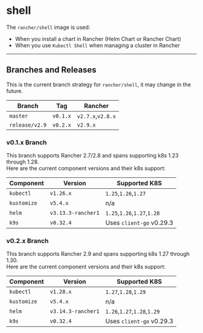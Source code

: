 # shell

The `rancher/shell` image is used:

- When you install a chart in Rancher (Helm Chart or Rancher Chart)
- When you use `Kubectl Shell` when managing a cluster in Rancher

---
## Branches and Releases
This is the current branch strategy for `rancher/shell`, it may change in the future.

| Branch         | Tag      | Rancher           |
|----------------|----------|-------------------|
| `master`       | `v0.1.x` | `v2.7.x`,`v2.8.x` |
| `release/v2.9` | `v0.2.x` | `v2.9.x`          |

### v0.1.x Branch
This branch supports Rancher 2.7/2.8 and spans supporting k8s 1.23 through 1.28.  
Here are the current component versions and their k8s support:

| Component   | Version | Supported K8S               |
|-------------|---------|-----------------------------|
| `kubectl`   |`v1.26.x`| `1.25`,`1.26`,`1.27`        |
| `kustomize` |`v5.4.x` |             n/a            |
| `helm`      |`v3.13.3-rancher1`| `1.25`,`1.26`,`1.27`,`1.28` |
| `k9s`       |`v0.32.4`| Uses `client-go` v0.29.3           |

### v0.2.x Branch
This branch supports Rancher 2.9 and spans supporting k8s 1.27 through 1.30.  
Here are the current component versions and their k8s support:

| Component   | Version            | Supported K8S              |
|-------------|--------------------|----------------------------|
| `kubectl`   | `v1.28.x`          | `1.27`,`1.28`,`1.29`       |
| `kustomize` | `v5.4.x`           |             n/a            |
| `helm`      | `v3.14.3-rancher1` | `1.26`,`1.27`,`1.28`,`1.29`|
| `k9s`       | `v0.32.4`          | Uses `client-go` v0.29.3   |
